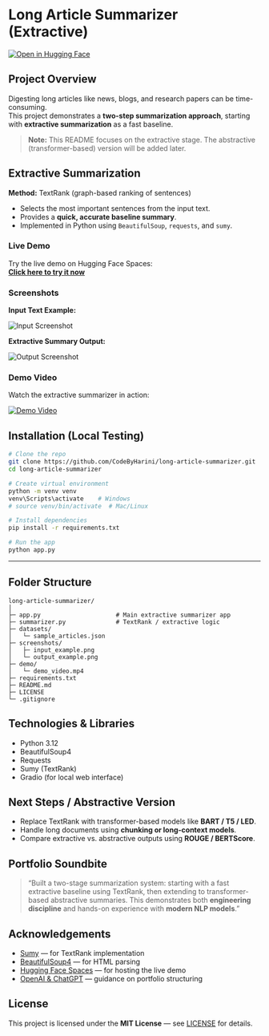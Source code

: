 # Long Article Summarizer (Extractive)

[![Open in Hugging Face](https://img.shields.io/badge/Hugging%20Face-Try%20Demo-blue)](https://huggingface.co/spaces/CodeByHarini/long-article-summarizer-extractive)

## **Project Overview**

Digesting long articles like news, blogs, and research papers can be time-consuming.  
This project demonstrates a **two-step summarization approach**, starting with **extractive summarization** as a fast baseline.

> **Note:** This README focuses on the extractive stage. The abstractive (transformer-based) version will be added later.


## **Extractive Summarization**

**Method:** TextRank (graph-based ranking of sentences)

- Selects the most important sentences from the input text.
- Provides a **quick, accurate baseline summary**.
- Implemented in Python using `BeautifulSoup`, `requests`, and `sumy`.

### **Live Demo**

Try the live demo on Hugging Face Spaces:  
[**Click here to try it now**](https://huggingface.co/spaces/CodeByHarini/long-article-summarizer-extractive)


### **Screenshots**

**Input Text Example:**

![Input Screenshot](screenshots/input_example.png)

**Extractive Summary Output:**

![Output Screenshot](screenshots/output_example.png)

### **Demo Video**

Watch the extractive summarizer in action:

[![Demo Video](demo/demo_video_thumbnail.png)](demo/demo_video.mp4)


## **Installation (Local Testing)**

```bash
# Clone the repo
git clone https://github.com/CodeByHarini/long-article-summarizer.git
cd long-article-summarizer

# Create virtual environment
python -m venv venv
venv\Scripts\activate    # Windows
# source venv/bin/activate  # Mac/Linux

# Install dependencies
pip install -r requirements.txt

# Run the app
python app.py
````

---

## **Folder Structure**

```
long-article-summarizer/
│
├─ app.py                     # Main extractive summarizer app
├─ summarizer.py              # TextRank / extractive logic
├─ datasets/
│   └─ sample_articles.json
├─ screenshots/
│   ├─ input_example.png
│   └─ output_example.png
├─ demo/
│   └─ demo_video.mp4
├─ requirements.txt
├─ README.md
├─ LICENSE
└─ .gitignore
```

## **Technologies & Libraries**

* Python 3.12
* BeautifulSoup4
* Requests
* Sumy (TextRank)
* Gradio (for local web interface)

## **Next Steps / Abstractive Version**

* Replace TextRank with transformer-based models like **BART / T5 / LED**.
* Handle long documents using **chunking or long-context models**.
* Compare extractive vs. abstractive outputs using **ROUGE / BERTScore**.


## **Portfolio Soundbite**

> “Built a two-stage summarization system: starting with a fast extractive baseline using TextRank, then extending to transformer-based abstractive summaries. This demonstrates both **engineering discipline** and hands-on experience with **modern NLP models**.”


## **Acknowledgements**

* [Sumy](https://github.com/miso-belica/sumy) — for TextRank implementation
* [BeautifulSoup4](https://www.crummy.com/software/BeautifulSoup/) — for HTML parsing
* [Hugging Face Spaces](https://huggingface.co/spaces) — for hosting the live demo
* [OpenAI & ChatGPT](https://openai.com) — guidance on portfolio structuring


## **License**

This project is licensed under the **MIT License** — see [LICENSE](LICENSE) for details.

